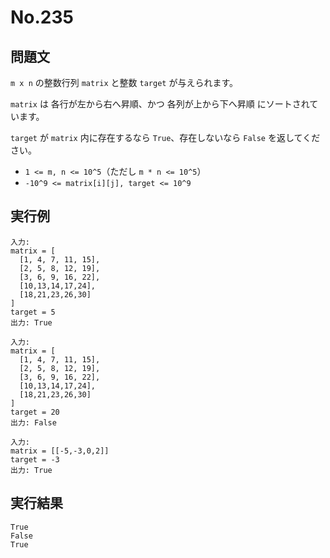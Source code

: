 # No.235

## 問題文

`m x n` の整数行列 `matrix` と整数 `target` が与えられます。

`matrix` は 各行が左から右へ昇順、かつ 各列が上から下へ昇順 にソートされています。

`target` が `matrix` 内に存在するなら `True`、存在しないなら `False` を返してください。

* `1 <= m, n <= 10^5`（ただし `m * n <= 10^5`）
* `-10^9 <= matrix[i][j], target <= 10^9`

## 実行例

```
入力:
matrix = [
  [1, 4, 7, 11, 15],
  [2, 5, 8, 12, 19],
  [3, 6, 9, 16, 22],
  [10,13,14,17,24],
  [18,21,23,26,30]
]
target = 5
出力: True

入力:
matrix = [
  [1, 4, 7, 11, 15],
  [2, 5, 8, 12, 19],
  [3, 6, 9, 16, 22],
  [10,13,14,17,24],
  [18,21,23,26,30]
]
target = 20
出力: False

入力:
matrix = [[-5,-3,0,2]]
target = -3
出力: True
```

## 実行結果

```
True
False
True
```
